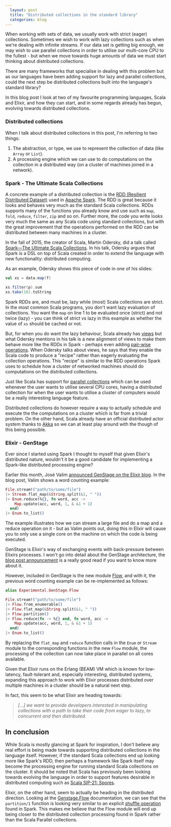 ```yaml
---
  layout: post
  title: "Distributed collections in the standard library"
  categories: blog
---
```


When working with sets of data, we usually work with strict (eager) collections. Sometimes we wish to work with lazy collections such as when we're dealing with infinite streams. If our data set is getting big enough, we may wish to use parallel collections in order to utilise our multi-core CPU to the fullest - but when we move towards huge amounts of data we must start thinking about distributed collections.

There are many frameworks that specialise in dealing with this problem but as our languages have been adding support for lazy and parallel collections, could the next step be distributed collections built into the language's standard library?

In this blog post I look at two of my favourite programming languages, Scala and Elixir, and how they can start, and in some regards already has begun, evolving towards distributed collections.

### Distributed collections
When I talk about distributed collections in this post, I'm referring to two things:

1. The abstraction, or type, we use to represent the collection of data (like `Array` or `List`).
2. A processing engine which we can use to do computations on the collection in a distributed way (on a cluster of machines joined in a network).

### Spark - The Ultimate Scala Collections
A concrete example of a distributed collection is the [RDD (Resilient Distributed Dataset)](http://spark.apache.org/docs/latest/programming-guide.html#resilient-distributed-datasets-rdds) used in [Apache Spark](http://spark.apache.org). The RDD is great because it looks and behaves very much as the standard Scala collections. RDDs supports many of the functions you already know and use such as `map`, `fold`, `reduce`, `filter`, `zip` and so on. Further more, the code you write looks very much the same as any Scala code using standard collections, but with the great improvement that the operations performed on the RDD can be distributed between many machines in a cluster.

In the fall of 2015, the creator of Scala, Martin Odersky, did a talk called [Spark—The Ultimate Scala Collections](https://spark-summit.org/eu-2015/events/spark-the-ultimate-scala-collections/). In his talk, Odersky argues that Spark is a DSL on top of Scala created in order to extend the language with new functionality: distributed computing.

As an example, Odersky shows this piece of code in one of his slides:

```scala
val xs = data.map(f)

xs.filter(p).sum
xs.take(10).toString
```

Spark RDDs are, and must be, lazy while (most) Scala collections are strict. In the most common Scala programs, you don't want lazy evaluation of collections. You want the `map` on line 1 to be evaluated once (strict) and not twice (lazy) - you can think of strict vs lazy in this example as whether the value of `xs` should be cached or not. 

But, for when you do want the lazy behaviour, Scala already has [views](http://docs.scala-lang.org/overviews/collections/views.html) but what Odersky mentions in his talk is a new alignment of views to make them behave more like the RDDs in Spark - perhaps even adding [pair-wise operations](http://spark.apache.org/docs/latest/programming-guide.html#working-with-key-value-pairs). When Odersky talks about views, he says that they enable the Scala code to produce a "recipe" rather than eagerly evaluating the collection operations. This "recipe" is similar to the RDD operations Spark uses to schedule how a cluster of networked machines should do computations on the distributed collections.

Just like Scala has support for [parallel collections](http://docs.scala-lang.org/overviews/parallel-collections/overview.html) which can be used whenever the user wants to utilise several CPU cores, having a distributed collection for when the user wants to utilise a cluster of computers would be a really interesting language feature.

Distributed collections do however require a way to actually schedule and execute the the computations on a cluster which is far from a trivial problem. On the other hand, Scala already have an official distributed actor system thanks to [Akka](http://akka.io) so we can at least play around with the though of this being possible.

### Elixir - GenStage
Ever since I started using Spark I thought to myself that given Elixir's distributed nature, wouldn't it be a good candidate for implementing a Spark-like distributed processing engine?

Earlier this month, José Valim [announced GenStage on the Elixir blog](http://elixir-lang.org/blog/2016/07/14/announcing-genstage/). In the blog post, Valim shows a word counting example:

```elixir
File.stream!("path/to/some/file")
|> Stream.flat_map(&String.split(&1, " "))
|> Enum.reduce(%{}, fn word, acc ->
    Map.update(acc, word, 1, & &1 + 1)
  end)
|> Enum.to_list()
```

The example illustrates how we can stream a large file and do a map and a reduce operation on it - but as Valim points out, doing this in Elixir will cause you to only use a single core on the machine on which the code is being executed. 

GenStage is Elixir's way of exchanging events with back-pressure between Elixirs processes. I won't go into detail about the GenStage architecture, the [blog post announcement](http://elixir-lang.org/blog/2016/07/14/announcing-genstage/) is a really good read if you want to know more about it.

However, included in GenStage is the new module [Flow](https://hexdocs.pm/gen_stage/Experimental.GenStage.Flow.html#content), and with it, the previous word counting example can be re-implemented as follows:

```elixir
alias Experimental.GenStage.Flow

File.stream!("path/to/some/file")
|> Flow.from_enumerable()
|> Flow.flat_map(&String.split(&1, " "))
|> Flow.partition()
|> Flow.reduce(fn -> %{} end, fn word, acc ->
    Map.update(acc, word, 1, & &1 + 1)
  end)
|> Enum.to_list()
```

By replacing the `flat_map` and `reduce` function calls in the `Enum` or `Stream` module to the corresponding functions in the new `Flow` module, the processing of the collection can now take place in parallel on all cores available.

Given that Elixir runs on the Erlang (BEAM) VM which is known for low-latency, fault-tolerant and, especially interesting, distributed systems, expanding this approach to work with Elixir processes distributed over multiple machines in a cluster should be a natural next step.

In fact, this seem to be what Elixir are heading towards:

> _[...] we want to provide developers interested in manipulating collections with a path to take their code from eager to lazy, to concurrent and then distributed._

## In conclusion
While Scala is mostly glancing at Spark for inspiration, I don't believe any real effort is being made towards supporting distributed collections in the language itself. However, if the standard Scala collections end up looking more like Spark's RDD, then perhaps a framework like Spark itself may become the processing engine for running standard Scala collections on the cluster. It should be noted that Scala has previously been looking towards evolving the language in order to support features desirable in distributed computing such as [Scala SIP-21: Spores](http://docs.scala-lang.org/sips/pending/spores.html).

Elixir, on the other hand, seem to actually be heading in the distributed direction. Looking at the [Genstage.Flow](https://hexdocs.pm/gen_stage/Experimental.GenStage.Flow.html#content) documentation, we can see that the `partition/1` function is looking very similar to an explicit [shuffle operation](http://spark.apache.org/docs/latest/programming-guide.html#shuffle-operations) found in Spark. This makes me believe that the Flow module will end up being closer to the distributed collection processing found in Spark rather than the Scala Parallel collections.